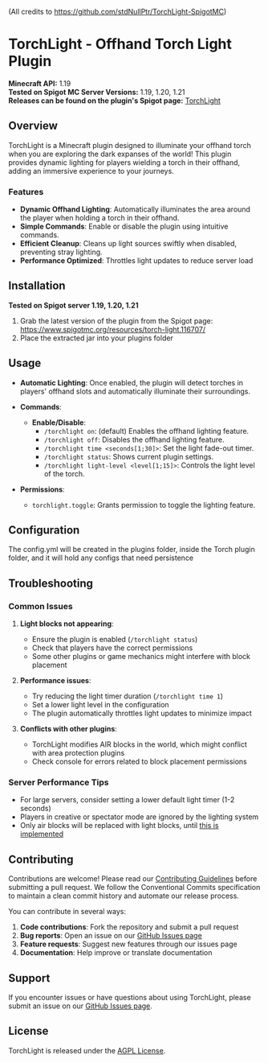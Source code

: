 (All credits to https://github.com/stdNullPtr/TorchLight-SpigotMC)

# TorchLight - Offhand Torch Light Plugin

**Minecraft API:** 1.19  
**Tested on Spigot MC Server Versions:** 1.19, 1.20, 1.21  
**Releases can be found on the plugin's Spigot page:** [TorchLight](https://www.spigotmc.org/resources/torch-light.116707/)

## Overview

TorchLight is a Minecraft plugin designed to illuminate your offhand torch when you
are exploring the dark expanses of the world! This plugin provides dynamic lighting for players wielding a
torch in their offhand, adding an immersive experience to your journeys.

### Features

- **Dynamic Offhand Lighting**: Automatically illuminates the area around the player when holding a torch in their
  offhand.
- **Simple Commands**: Enable or disable the plugin using intuitive commands.
- **Efficient Cleanup**: Cleans up light sources swiftly when disabled, preventing stray lighting.
- **Performance Optimized**: Throttles light updates to reduce server load

## Installation

**Tested on Spigot server 1.19, 1.20, 1.21**

1. Grab the latest version of the plugin from the Spigot page: https://www.spigotmc.org/resources/torch-light.116707/
2. Place the extracted jar into your plugins folder

## Usage

- **Automatic Lighting**: Once enabled, the plugin will detect torches in players' offhand slots and automatically
  illuminate their surroundings.

- **Commands**:
    - **Enable/Disable**:
        - `/torchlight on`: (default) Enables the offhand lighting feature.
        - `/torchlight off`: Disables the offhand lighting feature.
        - `/torchlight time <seconds[1;30]>`: Set the light fade-out timer.
        - `/torchlight status`: Shows current plugin settings.
        - `/torchlight light-level <level[1;15]>`: Controls the light level of the torch.

- **Permissions**:
    - `torchlight.toggle`: Grants permission to toggle the lighting feature.

## Configuration

The config.yml will be created in the plugins folder, inside the Torch plugin folder, and it will hold any configs that
need persistence

## Troubleshooting

### Common Issues

1. **Light blocks not appearing**:
    - Ensure the plugin is enabled (`/torchlight status`)
    - Check that players have the correct permissions
    - Some other plugins or game mechanics might interfere with block placement

2. **Performance issues**:
    - Try reducing the light timer duration (`/torchlight time 1`)
    - Set a lower light level in the configuration
    - The plugin automatically throttles light updates to minimize impact

3. **Conflicts with other plugins**:
    - TorchLight modifies AIR blocks in the world, which might conflict with area protection plugins
    - Check console for errors related to block placement permissions

### Server Performance Tips

- For large servers, consider setting a lower default light timer (1-2 seconds)
- Players in creative or spectator mode are ignored by the lighting system
- Only air blocks will be replaced with light blocks,
  until [this is implemented](https://github.com/stdNullPtr/TorchLight-SpigotMC/issues/8)

## Contributing

Contributions are welcome! Please read
our [Contributing Guidelines](https://github.com/stdNullPtr/TorchLight-SpigotMC/blob/master/CONTRIBUTING.md) before
submitting a pull request. We follow the Conventional Commits specification to maintain a clean commit history and
automate our release process.

You can contribute in several ways:

1. **Code contributions**: Fork the repository and submit a pull request
2. **Bug reports**: Open an issue on our [GitHub Issues page](https://github.com/stdNullPtr/TorchLight-SpigotMC/issues)
3. **Feature requests**: Suggest new features through our issues page
4. **Documentation**: Help improve or translate documentation

## Support

If you encounter issues or have questions about using TorchLight, please submit an issue on
our [GitHub Issues page](https://github.com/stdNullPtr/TorchLight-SpigotMC/issues).

## License

TorchLight is released under the [AGPL License](LICENSE).
